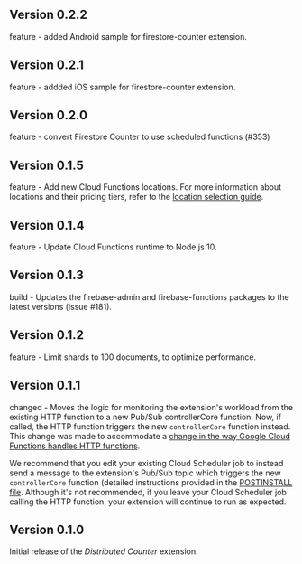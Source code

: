 ## Version 0.2.2

feature - added Android sample for firestore-counter extension.

## Version 0.2.1

feature - addded iOS sample for firestore-counter extension.

## Version 0.2.0

feature - convert Firestore Counter to use scheduled functions (#353)

## Version 0.1.5

feature - Add new Cloud Functions locations. For more information about locations and their pricing tiers, refer to the [location selection guide](https://firebase.google.com/docs/functions/locations).

## Version 0.1.4

feature - Update Cloud Functions runtime to Node.js 10.

## Version 0.1.3

build - Updates the firebase-admin and firebase-functions packages to the latest versions (issue #181).

## Version 0.1.2

feature - Limit shards to 100 documents, to optimize performance.

## Version 0.1.1

changed - Moves the logic for monitoring the extension's workload from the existing HTTP function to a new Pub/Sub controllerCore function. Now, if called, the HTTP function triggers the new `controllerCore` function instead. This change was made to accommodate a [change in the way Google Cloud Functions handles HTTP functions](https://cloud.google.com/functions/docs/securing/managing-access#allowing_unauthenticated_function_invocation).

We recommend that you edit your existing Cloud Scheduler job to instead send a message to the extension's Pub/Sub topic which triggers the new `controllerCore` function (detailed instructions provided in the [POSTINSTALL file](https://github.com/firebase/extensions/blob/master/firestore-counter/POSTINSTALL.md#set-up-a-cloud-scheduler-job). Although it's not recommended, if you leave your Cloud Scheduler job calling the HTTP function, your extension will continue to run as expected.

## Version 0.1.0

Initial release of the _Distributed Counter_ extension.
